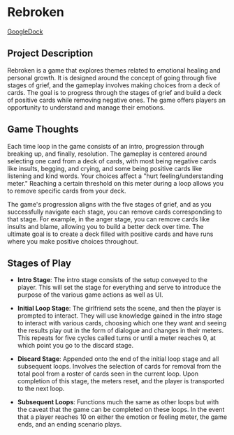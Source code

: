 # Rebroken

[GoogleDock](https://drive.google.com/drive/folders/1fXBTUrqcc_DWLntWfB7UMQEY3y8QZXRs)

## Project Description

Rebroken is a game that explores themes related to emotional healing and personal growth. It is designed around the concept of going through five stages of grief, and the gameplay involves making choices from a deck of cards. The goal is to progress through the stages of grief and build a deck of positive cards while removing negative ones. The game offers players an opportunity to understand and manage their emotions.

## Game Thoughts

Each time loop in the game consists of an intro, progression through breaking up, and finally, resolution. The gameplay is centered around selecting one card from a deck of cards, with most being negative cards like insults, begging, and crying, and some being positive cards like listening and kind words. Your choices affect a "hurt feeling/understanding meter." Reaching a certain threshold on this meter during a loop allows you to remove specific cards from your deck.

The game's progression aligns with the five stages of grief, and as you successfully navigate each stage, you can remove cards corresponding to that stage. For example, in the anger stage, you can remove cards like insults and blame, allowing you to build a better deck over time. The ultimate goal is to create a deck filled with positive cards and have runs where you make positive choices throughout.

## Stages of Play

- **Intro Stage**: The intro stage consists of the setup conveyed to the player. This will set the stage for everything and serve to introduce the purpose of the various game actions as well as UI.

- **Initial Loop Stage**: The girlfriend sets the scene, and then the player is prompted to interact. They will use knowledge gained in the intro stage to interact with various cards, choosing which one they want and seeing the results play out in the form of dialogue and changes in their meters. This repeats for five cycles called turns or until a meter reaches 0, at which point you go to the discard stage.

- **Discard Stage**: Appended onto the end of the initial loop stage and all subsequent loops. Involves the selection of cards for removal from the total pool from a roster of cards seen in the current loop. Upon completion of this stage, the meters reset, and the player is transported to the next loop.

- **Subsequent Loops**: Functions much the same as other loops but with the caveat that the game can be completed on these loops. In the event that a player reaches 10 on either the emotion or feeling meter, the game ends, and an ending scenario plays.
